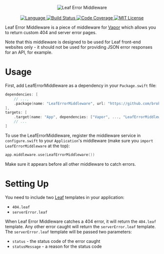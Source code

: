 <p align="center">
    <img src="https://user-images.githubusercontent.com/9938337/31054113-7cac93d8-a6a3-11e7-84ae-e98c57129a72.png" alt="Leaf Error Middleware">
    <br>
    <br>
    <a href="https://swift.org">
        <img src="http://img.shields.io/badge/Swift-5.2-brightgreen.svg" alt="Language">
    </a>
    <a href="https://github.com/brokenhandsio/leaf-error-middleware/actions">
        <img src="https://github.com/brokenhandsio/leaf-error-middleware/workflows/CI/badge.svg?branch=master" alt="Build Status">
    </a>
    <a href="https://codecov.io/gh/brokenhandsio/leaf-error-middleware">
        <img src="https://codecov.io/gh/brokenhandsio/leaf-error-middleware/branch/master/graph/badge.svg" alt="Code Coverage">
    </a>
    <a href="https://raw.githubusercontent.com/brokenhandsio/leaf-error-middleware/master/LICENSE">
        <img src="https://img.shields.io/badge/license-MIT-blue.svg" alt="MIT License">
    </a>
</p>

Leaf Error Middleware is a piece of middleware for [Vapor](https://github.com/vapor/vapor) which allows you to return custom 404 and server error pages.

Note that this middleware is designed to be used for Leaf front-end websites only - it should not be used for providing JSON error responses for an API, for example.

# Usage

First, add LeafErrorMiddleware as a dependency in your `Package.swift` file:

```swift
dependencies: [
    // ...,
    .package(name: "LeafErrorMiddleware", url: "https://github.com/brokenhandsio/leaf-error-middleware.git", from: "2.0.0")
],
targets: [
    .target(name: "App", dependencies: ["Vapor", ..., "LeafErrorMiddleware"]),
    // ...
]
```

To use the LeafErrorMiddleware, register the middleware service in `configure.swift` to your `Application`'s middleware (make sure you `import LeafErrorMiddleware` at the top):

```swift
app.middleware.use(LeafErrorMiddleware())
```

Make sure it appears before all other middleware to catch errors.

# Setting Up

You need to include two [Leaf](https://github.com/vapor/leaf) templates in your application:

* `404.leaf`
* `serverError.leaf`

When Leaf Error Middleware catches a 404 error, it will return the `404.leaf` template. Any other error caught will return the `serverError.leaf` template. The `serverError.leaf` template will be passed two parameters:

* `status` - the status code of the error caught
* `statusMessage` - a reason for the status code
